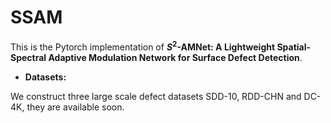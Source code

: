 # SSAM

This is the Pytorch implementation of **$S^2$-AMNet: A Lightweight Spatial-Spectral Adaptive Modulation Network for Surface Defect Detection**.

- **Datasets:**

We construct three large scale defect datasets SDD-10, RDD-CHN and DC-4K, they are available soon.

